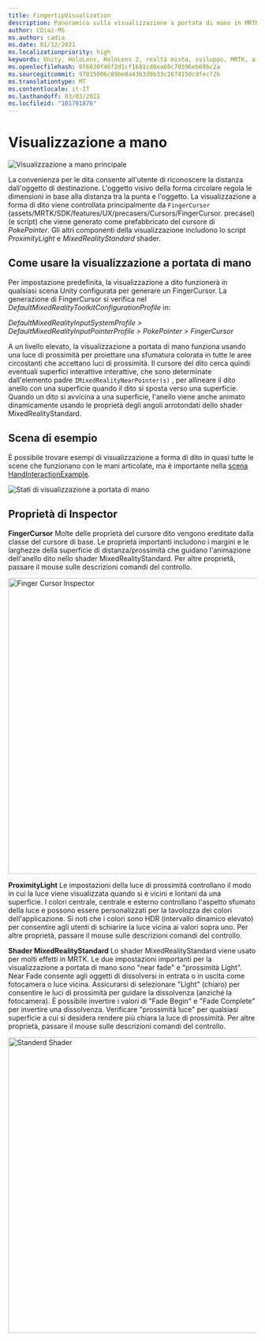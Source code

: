 ```yaml
---
title: FingertipVisualization
description: Panoramica sulla visualizzazione a portata di mano in MRTK
author: CDiaz-MS
ms.author: cadia
ms.date: 01/12/2021
ms.localizationpriority: high
keywords: Unity, HoloLens, HoloLens 2, realtà mista, sviluppo, MRTK, a portata di mano
ms.openlocfilehash: 8f6630f46f2d1cf1681cd6ea68c70396eb69bc2a
ms.sourcegitcommit: 97815006c09be0a43b3d9b33c1674150cdfecf2b
ms.translationtype: MT
ms.contentlocale: it-IT
ms.lasthandoff: 03/03/2021
ms.locfileid: "101781876"
---
```

# <a name="fingertip-visualization"></a>Visualizzazione a mano

![Visualizzazione a mano principale](../images/fingertip/MRTK_FingertipVisualization_Main.png)

La convenienza per le dita consente all'utente di riconoscere la distanza dall'oggetto di destinazione. L'oggetto visivo della forma circolare regola le dimensioni in base alla distanza tra la punta e l'oggetto. La visualizzazione a forma di dito viene controllata principalmente da `FingerCursor` (assets/MRTK/SDK/features/UX/precasers/Cursors/FingerCursor. precasel) (e script) che viene generato come prefabbricato del cursore di *PokePointer*. Gli altri componenti della visualizzazione includono lo script *ProximityLight* e *MixedRealityStandard* shader.

## <a name="how-to-use-the-fingertip-visualization"></a>Come usare la visualizzazione a portata di mano

Per impostazione predefinita, la visualizzazione a dito funzionerà in qualsiasi scena Unity configurata per generare un FingerCursor. La generazione di FingerCursor si verifica nel *DefaultMixedRealityToolkitConfigurationProfile* in:

*DefaultMixedRealityInputSystemProfile > DefaultMixedRealityInputPointerProfile > PokePointer > FingerCursor*

A un livello elevato, la visualizzazione a portata di mano funziona usando una luce di prossimità per proiettare una sfumatura colorata in tutte le aree circostanti che accettano luci di prossimità. Il cursore del dito cerca quindi eventuali superfici interattive interattive, che sono determinate dall'elemento padre `IMixedRealityNearPointer(s)` , per allineare il dito anello con una superficie quando il dito si sposta verso una superficie. Quando un dito si avvicina a una superficie, l'anello viene anche animato dinamicamente usando le proprietà degli angoli arrotondati dello shader MixedRealityStandard.

## <a name="example-scene"></a>Scena di esempio

È possibile trovare esempi di visualizzazione a forma di dito in quasi tutte le scene che funzionano con le mani articolate, ma è importante nella [scena HandInteractionExample](../example-scenes/HandInteractionExamples.md).

![Stati di visualizzazione a portata di mano](../images/fingertip/MRTK_FingertipVisualization_States.png)

## <a name="inspector-properties"></a>Proprietà di Inspector

**FingerCursor** Molte delle proprietà del cursore dito vengono ereditate dalla classe del cursore di base. Le proprietà importanti includono i margini e le larghezze della superficie di distanza/prossimità che guidano l'animazione dell'anello dito nello shader MixedRealityStandard. Per altre proprietà, passare il mouse sulle descrizioni comandi del controllo.

<img src="../images/fingertip/MRTK_FingertipVisualization_Finger_Cursor_Inspector.png" width="600" alt="Finger Cursor Inspector">

**ProximityLight** Le impostazioni della luce di prossimità controllano il modo in cui la luce viene visualizzata quando si è vicini e lontani da una superficie. I colori centrale, centrale e esterno controllano l'aspetto sfumato della luce e possono essere personalizzati per la tavolozza dei colori dell'applicazione. Si noti che i colori sono HDR (intervallo dinamico elevato) per consentire agli utenti di schiarire la luce vicina ai valori sopra uno. Per altre proprietà, passare il mouse sulle descrizioni comandi del controllo.

**Shader MixedRealityStandard** Lo shader MixedRealityStandard viene usato per molti effetti in MRTK. Le due impostazioni importanti per la visualizzazione a portata di mano sono "near fade" e "prossimità Light". Near Fade consente agli oggetti di dissolversi in entrata o in uscita come fotocamera o luce vicina. Assicurarsi di selezionare "Light" (chiaro) per consentire le luci di prossimità per guidare la dissolvenza (anziché la fotocamera). È possibile invertire i valori di "Fade Begin" e "Fade Complete" per invertire una dissolvenza. Verificare "prossimità luce" per qualsiasi superficie a cui si desidera rendere più chiara la luce di prossimità. Per altre proprietà, passare il mouse sulle descrizioni comandi del controllo.

<img src="../images/fingertip/MRTK_FingertipVisualization_Mixed_Reality_Standard_Shader_Inspector.png" width="600" alt="Standerd Shader">

